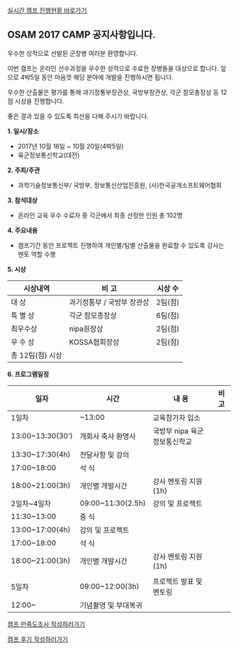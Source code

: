 [ 실시간 캠프 진행현황 바로가기](https://osam2017.github.io/notice/)

## OSAM 2017 CAMP 공지사항입니다.

우수한 성적으로 선발된 군장병 여러분 환영합니다.

이번 캠프는 온라인 선수과정을 우수한 성적으로 수료한 장병들을 대상으로 합니다. 앞으로 4박5일 동안 마음껏 해당 분야에 개발을 진행하시면 됩니다.

우수한 산출물은 평가를 통해 과기정통부장관상, 국방부장관상, 각군 참모총장상 등  12점 시상을 진행합니다.

좋은 결과 있을 수 있도록 최선을 다해 주시기 바랍니다.



**1. 일시/장소**

- 2017년 10월 16일 ~ 10월 20일(4박5일)
- 육군정보통신학교(대전)



**2. 주최/주관**

- 과학기술정보통신부/ 국방부, 정보통신산업진흥원, (사)한국공개소프트웨어협회



**3. 참석대상**

- 온라인 교육 우수 수료자 중 각군에서 최종 선정한 인원 총 102명



**4. 주요내용**

- 캠프기간 동안 프로젝트 진행하여 개인별/팀별 산출물을 완료할 수 있도록 강사는 멘토 역할 수행



**5. 시상**

| 시상내역        | 비   고           | 시상 수  |
| ----------- | --------------- | ----- |
| 대    상      | 과기정통부 / 국방부 장관상 | 2팀(점) |
| 특 별 상       | 각군 참모총장상        | 6팀(점) |
| 최우수상        | nipa원장상         | 2팀(점) |
| 우 수 상       | KOSSA협회장상       | 2팀(점) |
| 총 12팀(점) 시상 |                 |       |



**6. 프로그램일정**

| 일자               | 시간                                       | 내    용                                   | 비   고 |
| ---------------- | ---------------------------------------- | ---------------------------------------- | ----- |
| 1일차              | ~13:00                                   | 교육참가자 입소                                 |       |
| 13:00~13:30(30‘) | 개회사                     축사                      환영사 | 국방부                             nipa                                           육군정보통신학교 |       |
| 13:30~17:30(4h)  | 전달사항 및 강의                                |                                          |       |
| 17:00~18:00      | 석  식                                     |                                          |       |
| 18:00~21:00(3h)  | 개인별 개발시간                                 | 강사 멘토링 지원(1h)                            |       |
| 2일차~4일차          | 09:00~11:30(2.5h)                        | 강의 및 프로젝트                                |       |
| 11:30~13:00      | 중  식                                     |                                          |       |
| 13:00~17:00(4h)  | 강의 및 프로젝트                                |                                          |       |
| 17:00~18:00      | 석  식                                     |                                          |       |
| 18:00~21:00(3h)  | 개인별 개발시간                                 | 강사 멘토링 지원(1h)                            |       |
|                  |                                          |                                          |       |
| 5일차              | 09:00~12:00(3h)                          | 프로젝트 발표 및 멘토링                            |       |
| 12:00~           | 기념촬영 및 부대복귀                              |                                          |       |


[캠프 만족도조사 작성하러가기](https://docs.google.com/forms/d/1xQWrnbkl9kOmG9zwuQ8Va6QfoaFB5uIQo8PgVa18zK0/)

[캠프 후기 작성하러가기](http://osam.oss.kr/board/index.jsp?code=camp2017)


